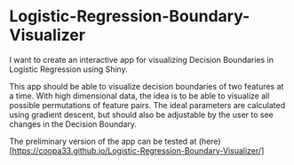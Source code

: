 # Logistic-Regression-Boundary-Visualizer

I want to create an interactive app for visualizing Decision Boundaries in Logistic Regression using Shiny. 

This app should be able to visualize decision boundaries of two features at a time. With high dimensional data, the idea is to be able to visualize all possible permutations of feature pairs. The ideal parameters are calculated using gradient descent, but should also be adjustable by the user to see changes in the Decision Boundary. 

The preliminary version of the app can be tested at (here)[https://coopa33.github.io/Logistic-Regression-Boundary-Visualizer/]
